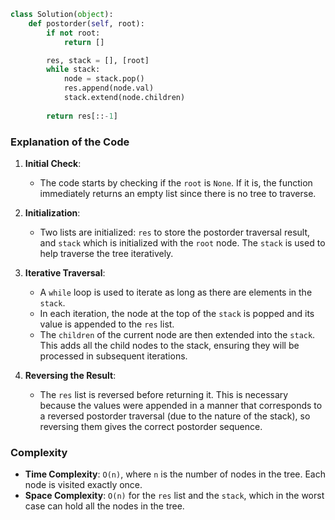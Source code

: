 ```python
class Solution(object):
    def postorder(self, root):
        if not root:
            return []

        res, stack = [], [root]
        while stack:
            node = stack.pop()
            res.append(node.val)
            stack.extend(node.children) 
        
        return res[::-1]

```
### Explanation of the Code

1. **Initial Check**:
   - The code starts by checking if the `root` is `None`. If it is, the function immediately returns an empty list since there is no tree to traverse.

2. **Initialization**:
   - Two lists are initialized: `res` to store the postorder traversal result, and `stack` which is initialized with the `root` node. The `stack` is used to help traverse the tree iteratively.

3. **Iterative Traversal**:
   - A `while` loop is used to iterate as long as there are elements in the `stack`.
   - In each iteration, the node at the top of the `stack` is popped and its value is appended to the `res` list.
   - The `children` of the current node are then extended into the `stack`. This adds all the child nodes to the stack, ensuring they will be processed in subsequent iterations.

4. **Reversing the Result**:
   - The `res` list is reversed before returning it. This is necessary because the values were appended in a manner that corresponds to a reversed postorder traversal (due to the nature of the stack), so reversing them gives the correct postorder sequence.

### Complexity
- **Time Complexity**: `O(n)`, where `n` is the number of nodes in the tree. Each node is visited exactly once.
- **Space Complexity**: `O(n)` for the `res` list and the `stack`, which in the worst case can hold all the nodes in the tree.

